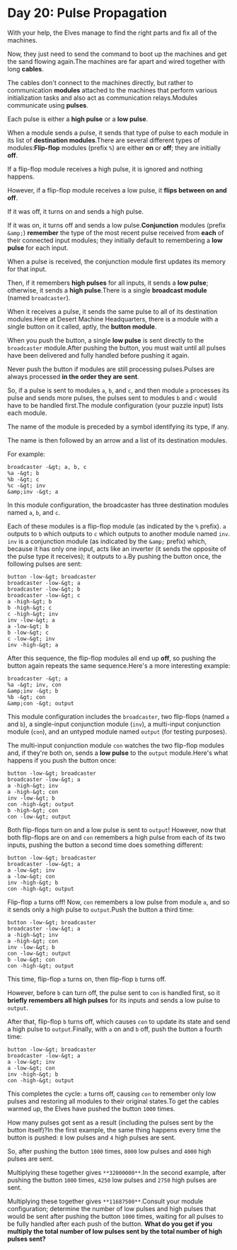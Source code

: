 # Day 20: Pulse Propagation 

With your help, the Elves manage to find the right parts and fix all of the machines.

Now, they just need to send the command to boot up the machines and get the sand flowing again.The machines are far apart and wired together with long **cables**.

The cables don't connect to the machines directly, but rather to communication **modules** attached to the machines that perform various initialization tasks and also act as communication relays.Modules communicate using **pulses**.

Each pulse is either a **high pulse** or a **low pulse**.

When a module sends a pulse, it sends that type of pulse to each module in its list of **destination modules**.There are several different types of modules:**Flip-flop** modules (prefix `%`) are either **on** or **off**; they are initially **off**.

If a flip-flop module receives a high pulse, it is ignored and nothing happens.

However, if a flip-flop module receives a low pulse, it **flips between on and off**.

If it was off, it turns on and sends a high pulse.

If it was on, it turns off and sends a low pulse.**Conjunction** modules (prefix `&amp;`) **remember** the type of the most recent pulse received from **each** of their connected input modules; they initially default to remembering a **low pulse** for each input.

When a pulse is received, the conjunction module first updates its memory for that input.

Then, if it remembers **high pulses** for all inputs, it sends a **low pulse**; otherwise, it sends a **high pulse**.There is a single **broadcast module** (named `broadcaster`).

When it receives a pulse, it sends the same pulse to all of its destination modules.Here at Desert Machine Headquarters, there is a module with a single button on it called, aptly, the **button module**.

When you push the button, a single **low pulse** is sent directly to the `broadcaster` module.After pushing the button, you must wait until all pulses have been delivered and fully handled before pushing it again.

Never push the button if modules are still processing pulses.Pulses are always processed **in the order they are sent**.

So, if a pulse is sent to modules `a`, `b`, and `c`, and then module `a` processes its pulse and sends more pulses, the pulses sent to modules `b` and `c` would have to be handled first.The module configuration (your puzzle input) lists each module.

The name of the module is preceded by a symbol identifying its type, if any.

The name is then followed by an arrow and a list of its destination modules.

For example:
```
broadcaster -&gt; a, b, c
%a -&gt; b
%b -&gt; c
%c -&gt; inv
&amp;inv -&gt; a
```
In this module configuration, the broadcaster has three destination modules named `a`, `b`, and `c`.

Each of these modules is a flip-flop module (as indicated by the `%` prefix). `a` outputs to `b` which outputs to `c` which outputs to another module named `inv`. `inv` is a conjunction module (as indicated by the `&amp;` prefix) which, because it has only one input, acts like an <span title="This puzzle originally had a separate inverter module type until I realized it was just a worse conjunction module.">inverter</span> (it sends the opposite of the pulse type it receives); it outputs to `a`.By pushing the button once, the following pulses are sent:
```
button -low-&gt; broadcaster
broadcaster -low-&gt; a
broadcaster -low-&gt; b
broadcaster -low-&gt; c
a -high-&gt; b
b -high-&gt; c
c -high-&gt; inv
inv -low-&gt; a
a -low-&gt; b
b -low-&gt; c
c -low-&gt; inv
inv -high-&gt; a
```
After this sequence, the flip-flop modules all end up **off**, so pushing the button again repeats the same sequence.Here's a more interesting example:
```
broadcaster -&gt; a
%a -&gt; inv, con
&amp;inv -&gt; b
%b -&gt; con
&amp;con -&gt; output
```
This module configuration includes the `broadcaster`, two flip-flops (named `a` and `b`), a single-input conjunction module (`inv`), a multi-input conjunction module (`con`), and an untyped module named `output` (for testing purposes).

The multi-input conjunction module `con` watches the two flip-flop modules and, if they're both on, sends a **low pulse** to the `output` module.Here's what happens if you push the button once:
```
button -low-&gt; broadcaster
broadcaster -low-&gt; a
a -high-&gt; inv
a -high-&gt; con
inv -low-&gt; b
con -high-&gt; output
b -high-&gt; con
con -low-&gt; output
```
Both flip-flops turn on and a low pulse is sent to `output`! However, now that both flip-flops are on and `con` remembers a high pulse from each of its two inputs, pushing the button a second time does something different:
```
button -low-&gt; broadcaster
broadcaster -low-&gt; a
a -low-&gt; inv
a -low-&gt; con
inv -high-&gt; b
con -high-&gt; output
```
Flip-flop `a` turns off! Now, `con` remembers a low pulse from module `a`, and so it sends only a high pulse to `output`.Push the button a third time:
```
button -low-&gt; broadcaster
broadcaster -low-&gt; a
a -high-&gt; inv
a -high-&gt; con
inv -low-&gt; b
con -low-&gt; output
b -low-&gt; con
con -high-&gt; output
```
This time, flip-flop `a` turns on, then flip-flop `b` turns off.

However, before `b` can turn off, the pulse sent to `con` is handled first, so it **briefly remembers all high pulses** for its inputs and sends a low pulse to `output`.

After that, flip-flop `b` turns off, which causes `con` to update its state and send a high pulse to `output`.Finally, with `a` on and `b` off, push the button a fourth time:
```
button -low-&gt; broadcaster
broadcaster -low-&gt; a
a -low-&gt; inv
a -low-&gt; con
inv -high-&gt; b
con -high-&gt; output
```
This completes the cycle: `a` turns off, causing `con` to remember only low pulses and restoring all modules to their original states.To get the cables warmed up, the Elves have pushed the button `1000` times.

How many pulses got sent as a result (including the pulses sent by the button itself)?In the first example, the same thing happens every time the button is pushed: `8` low pulses and `4` high pulses are sent.

So, after pushing the button `1000` times, `8000` low pulses and `4000` high pulses are sent.

Multiplying these together gives `**32000000**`.In the second example, after pushing the button `1000` times, `4250` low pulses and `2750` high pulses are sent.

Multiplying these together gives `**11687500**`.Consult your module configuration; determine the number of low pulses and high pulses that would be sent after pushing the button `1000` times, waiting for all pulses to be fully handled after each push of the button. **What do you get if you multiply the total number of low pulses sent by the total number of high pulses sent?**